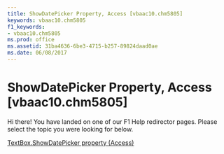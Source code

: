 ```yaml
---
title: ShowDatePicker Property, Access [vbaac10.chm5805]
keywords: vbaac10.chm5805
f1_keywords:
- vbaac10.chm5805
ms.prod: office
ms.assetid: 31ba4636-6be3-4715-b257-89824daad0ae
ms.date: 06/08/2017
---
```



# ShowDatePicker Property, Access [vbaac10.chm5805]

Hi there! You have landed on one of our F1 Help redirector pages. Please select the topic you were looking for below.

[TextBox.ShowDatePicker property (Access)](http://msdn.microsoft.com/library/5d65938b-ac7b-abbd-2e50-41f41c0b1558%28Office.15%29.aspx)

